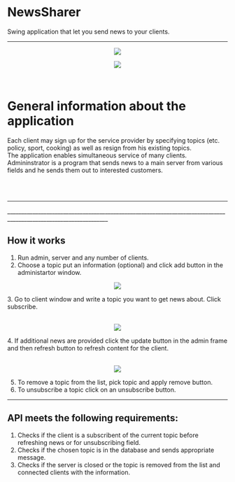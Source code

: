 # NewsSharer
Swing application that let you send news to your clients.

__________________________________________________________________________________________________________________

<p align="center">
  <img src=https://user-images.githubusercontent.com/74014874/166149786-f415e370-72d8-4418-bd97-ce9a750ba58c.png
   >
</p>

<p align="center">
  <img src=https://user-images.githubusercontent.com/74014874/166149828-b7504074-6293-427c-be71-e307e4c550c2.png
   >
</p>

<br />

# General information about the application
<p> 
Each client may sign up for the service provider by specifying topics (etc. policy, sport, cooking) as well as resign from his existing topics. </br>
The application enables simultaneous service of many clients. Admininstrator is a program that sends news to a main server from various fields and he sends them out to interested customers. 
</p>

<br />
<br />
<hr>
__________________________________________________________________________________________________________________
<br />

## How it works

  1. Run admin, server and any number of clients.
  2. Choose a topic put an information (optional) and click add button in the administartor window.
<p align="center">
  <img src=https://user-images.githubusercontent.com/74014874/166155180-6a8d06dd-547f-455e-8e55-a60dd90e4fca.png
   >
</p>
  3. Go to client window and write a topic you want to get news about. Click subscribe.
<p align="center">
<br />
  <img src=https://user-images.githubusercontent.com/74014874/166155215-552c2f93-7596-47f3-9937-b5b40e4fb80f.png
   >
</p>
  4. If additional news are provided click the update button in the admin frame and then refresh button to refresh content for the client.
<p align="center"> 
<br />
  <img src=https://user-images.githubusercontent.com/74014874/166154892-ad6c42a6-3f14-4abb-af6a-ac3b84918d82.png
   >
</p>

  5. To remove a topic from the list, pick topic and apply remove button.
  6. To unsubscribe a topic click on an unsubscribe button.

__________________________________________________________________________________________________________________
 ## API meets the following requirements:
  1. Checks if the client is a subscribent of the current topic before refreshing news or for unsubscribing field.
  2. Checks if the chosen topic is in the database and sends appropriate message.
  3. Checks if the server is closed or the topic is removed from the list and connected clients with the information.
